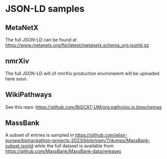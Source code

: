 # JSON-LD samples

## MetaNetX

The full JSON-LD can be found at https://www.metanetx.org/ftp/latest/metanetx.schema_org.jsonld.gz

## nmrXiv 
The full JSON-LD will of nmrXiv production environemnt will be uploaded here soon.

## WikiPathways
See this repo: https://github.com/BiGCAT-UM/org.pathvisio.io.bioschemas

## MassBank
A subset of entries is sampled in https://github.com/elixir-europe/biohackathon-projects-2023/blob/main/7/dumps/MassBank-subset.jsonld
while the full dataset is available from https://github.com/MassBank/MassBank-data/releases

